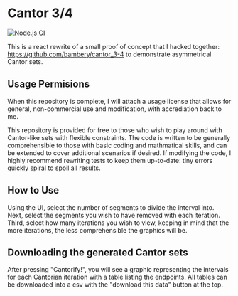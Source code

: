 # Cantor 3/4

[![Node.js CI](https://github.com/bambery/cantor_3-4_react/actions/workflows/node.js.yml/badge.svg?branch=main)](https://github.com/bambery/cantor_3-4_react/actions/workflows/node.js.yml)

This is a react rewrite of a small proof of concept that I hacked together:
https://github.com/bambery/cantor_3-4 to demonstrate asymmetrical Cantor sets.

## Usage Permisions
When this repository is complete, I will attach a usage license that allows for general, non-commercial use and modification, with accrediation back to me.

This repository is provided for free to those who wish to play around with Cantor-like sets with flexible constraints. The code is written to be generally comprehensible to those with basic coding and mathmatical skills, and can be extended to cover additional scenarios if desired. If modifying the code, I highly recommend rewriting tests to keep them up-to-date: tiny errors quickly spiral to spoil all results.

## How to Use
Using the UI, select the number of segments to divide the interval into. Next, select the segments you wish to have removed with each iteration. Third, select how many iterations you wish to view, keeping in mind that the more iterations, the less comprehensible the graphics will be.

## Downloading the generated Cantor sets
After pressing "Cantorify!", you will see a graphic representing the intervals for each Cantorian iteration with a table listing the endpoints. All tables can be downloaded into a csv with the "download this data" button at the top.
